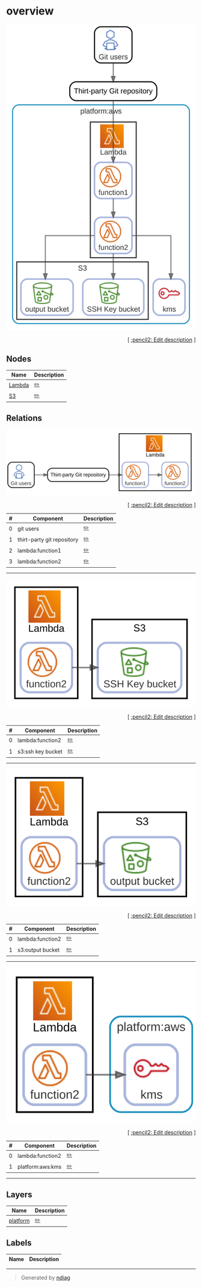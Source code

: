 # overview

![view](view-overview.svg)



<p align="right">
  [ <a href="../input/ndiag.descriptions/_view-overview.md">:pencil2: Edit description</a> ]
<p>

## Nodes

| Name | Description |
| --- | --- |
| [Lambda](node-lambda.md) | <a href="../input/ndiag.descriptions/_node-lambda.md">:pencil2:</a> |
| [S3](node-s3.md) | <a href="../input/ndiag.descriptions/_node-s3.md">:pencil2:</a> |

## Relations

![relation](relation-git_users-14ba713.svg)


<p align="right">
  [ <a href="../input/ndiag.descriptions/_relation-git_users-14ba713.md">:pencil2: Edit description</a> ]
<p>

| # | Component | Description |
| --- | --- | --- |
| 0 | git users |  <a href="../input/ndiag.descriptions/_component-git_users.md">:pencil2:</a> |
| 1 | thirt-party git repository |  <a href="../input/ndiag.descriptions/_component-thirt-party_git_repository.md">:pencil2:</a> |
| 2 | lambda:function1 |  <a href="../input/ndiag.descriptions/_component-lambda_function1.md">:pencil2:</a> |
| 3 | lambda:function2 |  <a href="../input/ndiag.descriptions/_component-lambda_function2.md">:pencil2:</a> |

---

![relation](relation-lambda_function2-a1cbfde.svg)


<p align="right">
  [ <a href="../input/ndiag.descriptions/_relation-lambda_function2-a1cbfde.md">:pencil2: Edit description</a> ]
<p>

| # | Component | Description |
| --- | --- | --- |
| 0 | lambda:function2 |  <a href="../input/ndiag.descriptions/_component-lambda_function2.md">:pencil2:</a> |
| 1 | s3:ssh key bucket |  <a href="../input/ndiag.descriptions/_component-s3_ssh_key_bucket.md">:pencil2:</a> |

---

![relation](relation-lambda_function2-86c8d48.svg)


<p align="right">
  [ <a href="../input/ndiag.descriptions/_relation-lambda_function2-86c8d48.md">:pencil2: Edit description</a> ]
<p>

| # | Component | Description |
| --- | --- | --- |
| 0 | lambda:function2 |  <a href="../input/ndiag.descriptions/_component-lambda_function2.md">:pencil2:</a> |
| 1 | s3:output bucket |  <a href="../input/ndiag.descriptions/_component-s3_output_bucket.md">:pencil2:</a> |

---

![relation](relation-lambda_function2-7ef7b6c.svg)


<p align="right">
  [ <a href="../input/ndiag.descriptions/_relation-lambda_function2-7ef7b6c.md">:pencil2: Edit description</a> ]
<p>

| # | Component | Description |
| --- | --- | --- |
| 0 | lambda:function2 |  <a href="../input/ndiag.descriptions/_component-lambda_function2.md">:pencil2:</a> |
| 1 | platform:aws:kms |  <a href="../input/ndiag.descriptions/_component-platform_aws_kms.md">:pencil2:</a> |

---
## Layers

| Name | Description |
| --- | --- |
| [platform](layer-platform.md) | <a href="../input/ndiag.descriptions/_layer-platform.md">:pencil2:</a> |

## Labels

| Name | Description |
| --- | --- |

---

> Generated by [ndiag](https://github.com/k1LoW/ndiag)
